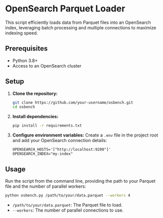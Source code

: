 # OpenSearch Parquet Loader

This script efficiently loads data from Parquet files into an OpenSearch index, leveraging batch processing and multiple connections to maximize indexing speed.

## Prerequisites

- Python 3.8+
- Access to an OpenSearch cluster

## Setup

1.  **Clone the repository:**
    ```bash
    git clone https://github.com/your-username/osbench.git
    cd osbench
    ```

2.  **Install dependencies:**
    ```bash
    pip install -r requirements.txt
    ```

3.  **Configure environment variables:**
    Create a `.env` file in the project root and add your OpenSearch connection details:
    ```
    OPENSEARCH_HOSTS='["http://localhost:9200"]'
    OPENSEARCH_INDEX="my-index"
    ```

## Usage

Run the script from the command line, providing the path to your Parquet file and the number of parallel workers:

```bash
python osbench.py /path/to/your/data.parquet --workers 4
```

-   `/path/to/your/data.parquet`: The Parquet file to load.
-   `--workers`: The number of parallel connections to use.
